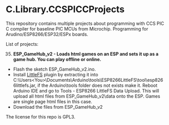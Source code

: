 # C.Library.CCSPICCProjects

This repository contains multiple projects about programming with CCS PIC C compiler for baseline PIC MCUs from Microchip. Programming for Arudino/ESP8266/ESP32/ESPx boards.

List of projects:

35. **ESP_GameHub_v2 - Loads html games on an ESP and sets it up as a game hub. You can play offline or online.**
- Flash the sketch ESP_GameHub_v2.ino.
- Install [LittleFS](https://github.com/earlephilhower/arduino-esp8266littlefs-plugin/releases) plugin by extracting it into C:\Users\<You>\Documents\Arduino\tools\ESP8266LittleFS\tool\esp8266littlefs.jar, if the Arduino\tools folder does not exists make it. Reboot Arduino IDE and go to Tools - ESP8266 LittleFS Data Upload. This will upload all html files from ESP_GameHub_v2\data onto the ESP. Games are single page html files in this case.
- Download the files from ESP_GameHub_v2

The license for this repo is GPL3.

